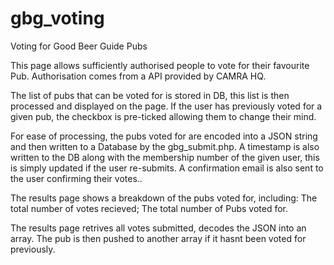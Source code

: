 # gbg_voting
Voting for Good Beer Guide Pubs

This page allows sufficiently authorised people to vote for their favourite Pub. Authorisation comes from a API provided by CAMRA HQ.

The list of pubs that can be voted for is stored in DB, this list is then processed and displayed on the page. If the user has previously voted for a given pub, the checkbox is pre-ticked allowing them to change their mind. 

For ease of processing, the pubs voted for are encoded into a JSON string and then written to a Database by the gbg_submit.php. A timestamp is also written to the DB along with the membership number of the given user, this is simply updated if the user re-submits. A confirmation email is also sent to the user confirming their votes..

The results page shows a breakdown of the pubs voted for, including:
The total number of votes recieved;
The total number of Pubs voted for.

The results page retrives all votes submitted, decodes the JSON into an array. The pub is then pushed to another array if it hasnt been voted for previously.
